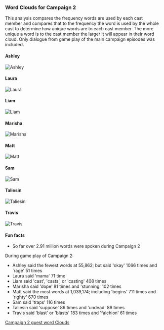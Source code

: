 ### Word Clouds for Campaign 2

This analysis compares the frequency words are used by each cast member and compares that to the frequency the word is used by the whole cast to determine how unique words are to each cast member. The more unique a word is to the cast member the larger it will appear in their word cloud. Only dialogue from game play of the main campaign episodes was included.

#### Ashley
![Ashley](https://github.com/KyleOfCanada/CRDialogue/raw/main/plots/wordClouds/C2/C2ASHLEY.png)

#### Laura
![Laura](https://github.com/KyleOfCanada/CRDialogue/raw/main/plots/wordClouds/C2/C2LAURA.png)

#### Liam
![Liam](https://github.com/KyleOfCanada/CRDialogue/raw/main/plots/wordClouds/C2/C2LIAM.png)

#### Marisha
![Marisha](https://github.com/KyleOfCanada/CRDialogue/raw/main/plots/wordClouds/C2/C2MARISHA.png)

#### Matt
![Matt](https://github.com/KyleOfCanada/CRDialogue/raw/main/plots/wordClouds/C2/C2MATT.png)

#### Sam
![Sam](https://github.com/KyleOfCanada/CRDialogue/raw/main/plots/wordClouds/C2/C2SAM.png)

#### Taliesin
![Taliesin](https://github.com/KyleOfCanada/CRDialogue/raw/main/plots/wordClouds/C2/C2TALIESIN.png)

#### Travis
![Travis](https://github.com/KyleOfCanada/CRDialogue/raw/main/plots/wordClouds/C2/C2TRAVIS.png)

#### Fun facts

* So far over 2.91 million words were spoken during Campaign 2


During game play of Campaign 2:
* Ashley said the fewest words at 55,862; but said 'okay' 1066 times and 'rage' 51 times
* Laura said 'mama' 71 time
* Liam said 'cast', 'casts', or 'casting' 408 times
* Marisha said 'dope' 81 times and 'stunning' 102 times
* Matt said the most words at 1,039,174; including 'begins' 711 times and 'righty' 670 times
* Sam said 'traps' 116 times
* Taliesin said 'suppose' 86 times and 'undead' 89 times
* Travis said 'blast' or 'blasts' 183 times and 'falchion' 61 times

[Campaign 2 guest word Clouds](https://github.com/KyleOfCanada/CRDialogue/blob/main/docs/wordCloudsGuests.md#word-clouds-for-campaign-2-guests)